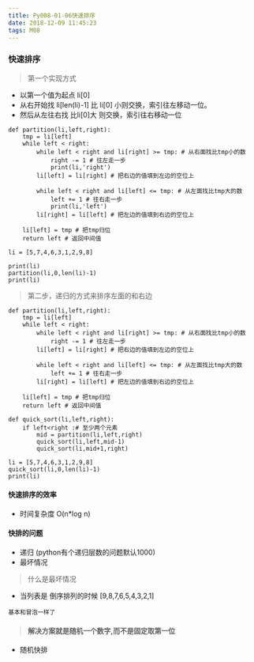```yaml
---
title: Py008-01-06快速排序
date: 2018-12-09 11:45:23
tags: M08
---
```


### 快速排序

> 第一个实现方式

- 以第一个值为起点 li[0] 
- 从右开始找 li[len(li)-1] 比 li[0] 小则交换，索引往左移动一位。
- 然后从左往右找 比li[0]大 则交换，索引往右移动一位

```
def partition(li,left,right):
    tmp = li[left]
    while left < right:
        while left < right and li[right] >= tmp: # 从右面找比tmp小的数
            right -= 1 # 往左走一步
            print(li,'right')
        li[left] = li[right] # 把右边的值填到左边的空位上

        while left < right and li[left] <= tmp: # 从左面找比tmp大的数
            left += 1 # 往右走一步
            print(li,'left')
        li[right] = li[left] # 把左边的值填到右边的空位上

    li[left] = tmp # 把tmp归位
    return left # 返回中间值

li = [5,7,4,6,3,1,2,9,8]

print(li)
partition(li,0,len(li)-1)
print(li)
```

> 第二步，递归的方式来排序左面的和右边

```
def partition(li,left,right):
    tmp = li[left]
    while left < right:
        while left < right and li[right] >= tmp: # 从右面找比tmp小的数
            right -= 1 # 往左走一步
        li[left] = li[right] # 把右边的值填到左边的空位上

        while left < right and li[left] <= tmp: # 从左面找比tmp大的数
            left += 1 # 往右走一步
        li[right] = li[left] # 把左边的值填到右边的空位上

    li[left] = tmp # 把tmp归位
    return left # 返回中间值

def quick_sort(li,left,right):
    if left<right :# 至少两个元素
        mid = partition(li,left,right)
        quick_sort(li,left,mid-1)
        quick_sort(li,mid+1,right)

li = [5,7,4,6,3,1,2,9,8]
quick_sort(li,0,len(li)-1)
print(li)
```

#### 快速排序的效率

- 时间复杂度 O(n*log n)

#### 快排的问题

- 递归 (python有个递归层数的问题默认1000)
- 最坏情况

> 什么是最坏情况

- 当列表是 倒序排列的时候 [9,8,7,6,5,4,3,2,1]

```
基本和冒泡一样了
```

> #### 解决方案就是随机一个数字,而不是固定取第一位

- 随机快排

